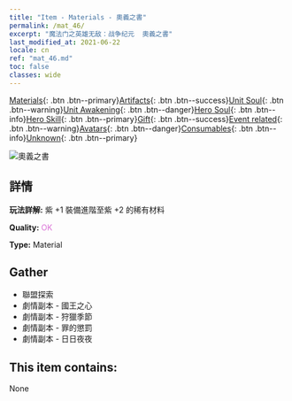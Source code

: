 ```yaml
---
title: "Item - Materials - 奧義之書"
permalink: /mat_46/
excerpt: "魔法门之英雄无敌：战争纪元  奧義之書"
last_modified_at: 2021-06-22
locale: cn
ref: "mat_46.md"
toc: false
classes: wide
---
```

 [Materials](/ItemsCN/){: .btn .btn--primary}[Artifacts](/ItemsCN/Artifacts/){: .btn .btn--success}[Unit Soul](/ItemsCN/UnitSoul/){: .btn .btn--warning}[Unit Awakening](/ItemsCN/UnitAwakening/){: .btn .btn--danger}[Hero Soul](/ItemsCN/HeroSoul/){: .btn .btn--info}[Hero Skill](/ItemsCN/HeroSkill/){: .btn .btn--primary}[Gift](/ItemsCN/Gift/){: .btn .btn--success}[Event related](/ItemsCN/Events/){: .btn .btn--warning}[Avatars](/ItemsCN/Avatars/){: .btn .btn--danger}[Consumables](/ItemsCN/Consumables/){: .btn .btn--info}[Unknown](/ItemsCN/Unknown/){: .btn .btn--primary}

 ![奧義之書](/images/t/i_cailiao_hexin2.png)

## 詳情
 **玩法詳解:** 紫 +1 裝備進階至紫 +2 的稀有材料

 **Quality:** <span style="color: #DA70D6">OK</span>

 **Type:** Material

## Gather

*    聯盟探索 
*    劇情副本 - 國王之心 
*    劇情副本 - 狩獵季節 
*    劇情副本 - 罪的懲罰 
*    劇情副本 - 日日夜夜 

## This item contains:

  None

